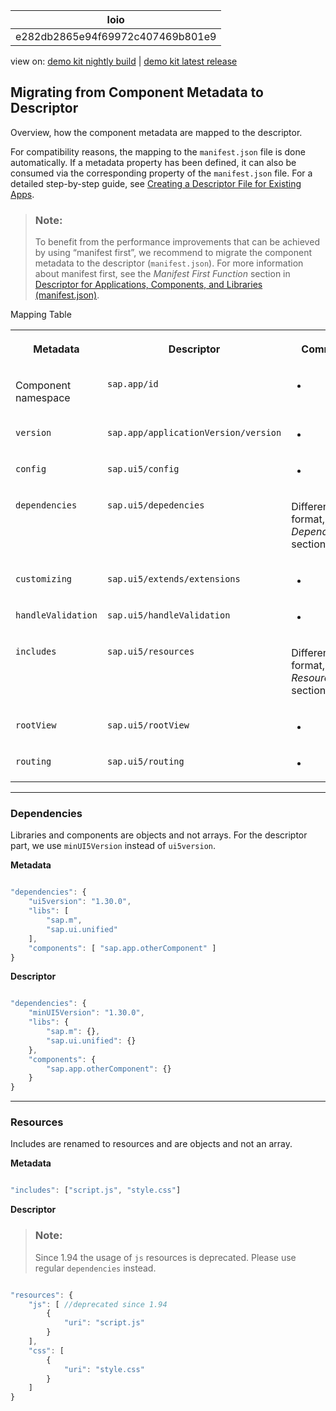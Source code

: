 <!-- loioe282db2865e94f69972c407469b801e9 -->

| loio |
| -----|
| e282db2865e94f69972c407469b801e9 |

<div id="loio">

view on: [demo kit nightly build](https://openui5nightly.hana.ondemand.com/#/topic/e282db2865e94f69972c407469b801e9) | [demo kit latest release](https://openui5.hana.ondemand.com/#/topic/e282db2865e94f69972c407469b801e9)</div>

## Migrating from Component Metadata to Descriptor

Overview, how the component metadata are mapped to the descriptor.

For compatibility reasons, the mapping to the `manifest.json` file is done automatically. If a metadata property has been defined, it can also be consumed via the corresponding property of the `manifest.json` file. For a detailed step-by-step guide, see [Creating a Descriptor File for Existing Apps](Creating_a_Descriptor_File_for_Existing_Apps_3a9baba.md).

> ### Note:  
> To benefit from the performance improvements that can be achieved by using “manifest first”, we recommend to migrate the component metadata to the descriptor \(`manifest.json`\). For more information about manifest first, see the *Manifest First Function* section in [Descriptor for Applications, Components, and Libraries \(manifest.json\)](Descriptor_for_Applications_Components_and_Libraries_manifest_json_be0cf40.md).

<a name="loioe282db2865e94f69972c407469b801e9__table_ogz_llt_45"/>Mapping Table


<table>
<tr>
<th valign="top">

Metadata



</th>
<th valign="top">

Descriptor



</th>
<th valign="top">

Comment



</th>
</tr>
<tr>
<td valign="top">

Component namespace



</td>
<td valign="top">

 `sap.app/id` 



</td>
<td valign="top">

-



</td>
</tr>
<tr>
<td valign="top">

 `version` 



</td>
<td valign="top">

 `sap.app/applicationVersion/version` 



</td>
<td valign="top">

-



</td>
</tr>
<tr>
<td valign="top">

 `config` 



</td>
<td valign="top">

 `sap.ui5/config` 



</td>
<td valign="top">

-



</td>
</tr>
<tr>
<td valign="top">

 `dependencies` 



</td>
<td valign="top">

 `sap.ui5/depedencies` 



</td>
<td valign="top">

Different format, see *Dependencies* section below



</td>
</tr>
<tr>
<td valign="top">

 `customizing` 



</td>
<td valign="top">

 `sap.ui5/extends/extensions` 



</td>
<td valign="top">

-



</td>
</tr>
<tr>
<td valign="top">

 `handleValidation` 



</td>
<td valign="top">

 `sap.ui5/handleValidation` 



</td>
<td valign="top">

-



</td>
</tr>
<tr>
<td valign="top">

 `includes` 



</td>
<td valign="top">

 `sap.ui5/resources` 



</td>
<td valign="top">

Different format, see *Resources* section below



</td>
</tr>
<tr>
<td valign="top">

 `rootView` 



</td>
<td valign="top">

 `sap.ui5/rootView` 



</td>
<td valign="top">

-



</td>
</tr>
<tr>
<td valign="top">

 `routing` 



</td>
<td valign="top">

 `sap.ui5/routing` 



</td>
<td valign="top">

-



</td>
</tr>
</table>

***

### Dependencies

Libraries and components are objects and not arrays. For the descriptor part, we use `minUI5Version` instead of `ui5version`.

**Metadata** 

``` js

"dependencies": {
    "ui5version": "1.30.0",
    "libs": [
        "sap.m",
        "sap.ui.unified"
    ],
    "components": [ "sap.app.otherComponent" ]
}
```

**Descriptor**

``` js

"dependencies": {
    "minUI5Version": "1.30.0",
    "libs": {
        "sap.m": {},
        "sap.ui.unified": {}
    },
    "components": {
        "sap.app.otherComponent": {}
    }
}
```

***

### Resources

Includes are renamed to resources and are objects and not an array.

**Metadata**

``` js

"includes": ["script.js", "style.css"]
```

**Descriptor**

> ### Note:  
> Since 1.94 the usage of `js` resources is deprecated. Please use regular `dependencies` instead.

``` js

"resources": {
    "js": [ //deprecated since 1.94
        {
            "uri": "script.js"
        }
    ],
    "css": [
        {
            "uri": "style.css"
        }
    ]
}
```

